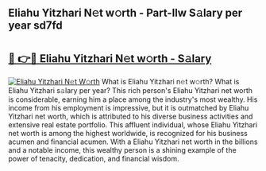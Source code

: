 ## Eliahu Yitzhari N𝚎t w𝚘rth - Part-Ilw S𝚊lary per year sd7fd

# <h2><a href="http://gc47mtq.nevu.top/?p=Eliahu+Yitzhari">🔗 👉🔴 Eliahu Yitzhari N𝚎t w𝚘rth - S𝚊lary</a></h2>

[![Eliahu Yitzhari N𝚎t W𝚘rth](https://i.imgur.com/Oavwk0R.jpeg)](http://gc47mtq.nevu.top/?p=Eliahu+Yitzhari)
What is Eliahu Yitzhari n𝚎t w𝚘rth? What is Eliahu Yitzhari s𝚊lary per year?
This rich person's Eliahu Yitzhari net worth is considerable, earning him a place among the industry's most wealthy. His income from his employment is impressive, but it is outmatched by Eliahu Yitzhari net worth, which is attributed to his diverse business activities and extensive real estate portfolio. This affluent individual, whose Eliahu Yitzhari net worth is among the highest worldwide, is recognized for his business acumen and financial acumen. With a Eliahu Yitzhari net worth in the billions and a notable income, this wealthy person is a shining example of the power of tenacity, dedication, and financial wisdom.
